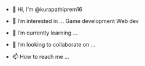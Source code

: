 - 👋 Hi, I’m @kurapathiprem16
- 👀 I’m interested in ...
    Game development
    Web dev
 
- 🌱 I’m currently learning ...
- 💞️ I’m looking to collaborate on ...
- 📫 How to reach me ...

<!---
kurapathiprem16/kurapathiprem16 is a ✨ special ✨ repository because its `README.md` (this file) appears on your GitHub profile.
You can click the Preview link to take a look at your changes.
--->
